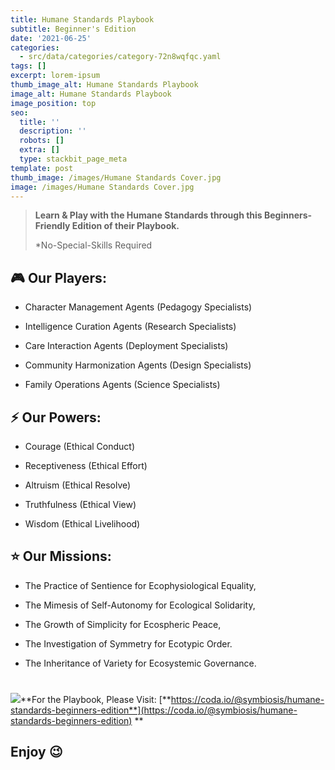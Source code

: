 ```yaml
---
title: Humane Standards Playbook
subtitle: Beginner's Edition
date: '2021-06-25'
categories:
  - src/data/categories/category-72n8wqfqc.yaml
tags: []
excerpt: lorem-ipsum
thumb_image_alt: Humane Standards Playbook
image_alt: Humane Standards Playbook
image_position: top
seo:
  title: ''
  description: ''
  robots: []
  extra: []
  type: stackbit_page_meta
template: post
thumb_image: /images/Humane Standards Cover.jpg
image: /images/Humane Standards Cover.jpg
---
```

> **Learn & Play with the Humane Standards through this Beginners-Friendly Edition of their Playbook.**
>
> \*No-Special-Skills Required

## 🎮 Our Players:

*   Character Management Agents (Pedagogy Specialists)

*   Intelligence Curation Agents (Research Specialists)

*   Care Interaction Agents (Deployment Specialists)

*   Community Harmonization Agents (Design Specialists)

*   Family Operations Agents (Science Specialists)

## ⚡ Our Powers:

*   Courage (Ethical Conduct)

*   Receptiveness (Ethical Effort)

*   Altruism (Ethical Resolve)

*   Truthfulness (Ethical View)

*   Wisdom (Ethical Livelihood)

## ⭐ Our Missions:

*   The Practice of Sentience for Ecophysiological Equality,

*   The Mimesis of Self-Autonomy for Ecological Solidarity,

*   The Growth of Simplicity for Ecospheric Peace,

*   The Investigation of Symmetry for Ecotypic Order.

*   The Inheritance of Variety for Ecosystemic Governance.

#

  ![](/\_static/app-assets/Playbook_app.png)\*\*For the Playbook, Please Visit: [**https://coda.io/@symbiosis/humane-standards-beginners-edition**](https://coda.io/@symbiosis/humane-standards-beginners-edition) \*\*

## Enjoy 😉
